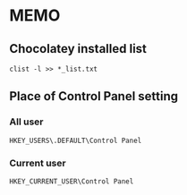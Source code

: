 # MEMO

## Chocolatey installed list

`clist -l >> *_list.txt`

## Place of Control Panel setting

### All user

`HKEY_USERS\.DEFAULT\Control Panel`

### Current user

`HKEY_CURRENT_USER\Control Panel`
